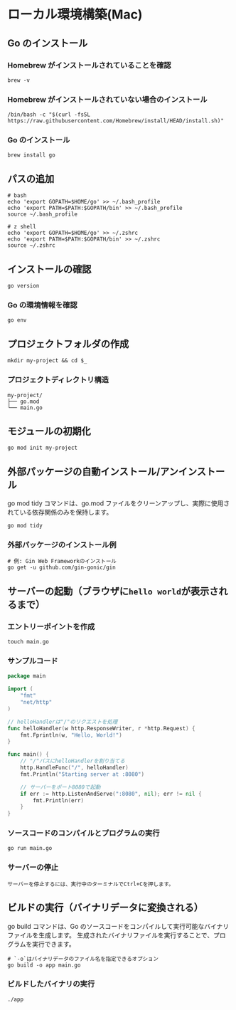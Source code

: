 # ローカル環境構築(Mac)

## Go のインストール

### Homebrew がインストールされていることを確認

```shell
brew -v
```

### Homebrew がインストールされていない場合のインストール

```shell
/bin/bash -c "$(curl -fsSL https://raw.githubusercontent.com/Homebrew/install/HEAD/install.sh)"
```

### Go のインストール

```shell
brew install go
```

## パスの追加

```shell
# bash
echo 'export GOPATH=$HOME/go' >> ~/.bash_profile
echo 'export PATH=$PATH:$GOPATH/bin' >> ~/.bash_profile
source ~/.bash_profile

# z shell
echo 'export GOPATH=$HOME/go' >> ~/.zshrc
echo 'export PATH=$PATH:$GOPATH/bin' >> ~/.zshrc
source ~/.zshrc
```

## インストールの確認

```shell
go version
```

### Go の環境情報を確認

```shell
go env
```

## プロジェクトフォルダの作成

```shell
mkdir my-project && cd $_
```

### プロジェクトディレクトリ構造

```plaintext
my-project/
├── go.mod
└── main.go
```

## モジュールの初期化

```shell
go mod init my-project
```

## 外部パッケージの自動インストール/アンインストール

go mod tidy コマンドは、go.mod ファイルをクリーンアップし、実際に使用されている依存関係のみを保持します。

```shell
go mod tidy
```

### 外部パッケージのインストール例

```shell
# 例: Gin Web Frameworkのインストール
go get -u github.com/gin-gonic/gin
```

## サーバーの起動（ブラウザに`hello world`が表示されるまで）

### エントリーポイントを作成

```shell
touch main.go
```

### サンプルコード

```go
package main

import (
    "fmt"
    "net/http"
)

// helloHandlerは"/"のリクエストを処理
func helloHandler(w http.ResponseWriter, r *http.Request) {
    fmt.Fprintln(w, "Hello, World!")
}

func main() {
    // "/"パスにhelloHandlerを割り当てる
    http.HandleFunc("/", helloHandler)
    fmt.Println("Starting server at :8080")

    // サーバーをポート8080で起動
    if err := http.ListenAndServe(":8080", nil); err != nil {
        fmt.Println(err)
    }
}
```

### ソースコードのコンパイルとプログラムの実行

```shell
go run main.go
```

### サーバーの停止

```plaintext
サーバーを停止するには、実行中のターミナルでCtrl+Cを押します。
```

## ビルドの実行（バイナリデータに変換される）

go build コマンドは、Go のソースコードをコンパイルして実行可能なバイナリファイルを生成します。
生成されたバイナリファイルを実行することで、プログラムを実行できます。

```shell
# `-o`はバイナリデータのファイル名を指定できるオプション
go build -o app main.go
```

### ビルドしたバイナリの実行

```shell
./app
```
